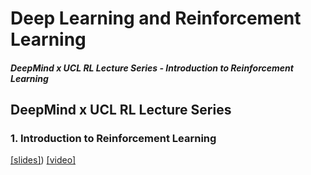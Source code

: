 # Deep Learning and Reinforcement Learning

##### DeepMind x UCL RL Lecture Series - Introduction to Reinforcement Learning

## DeepMind x UCL RL Lecture Series 

### 1. Introduction to Reinforcement Learning
[[slides]]([https://storage.googleapis.com/deepmind-media/UCL%20x%20DeepMind%202021/Lecture%201%20-%20introduction.pdf)) [[video]]([https://www.youtube.com/watch?v=TCCjZe0y4Qc&list=PLqYmG7hTraZDVH599EItlEWsUOsJbAodm])
